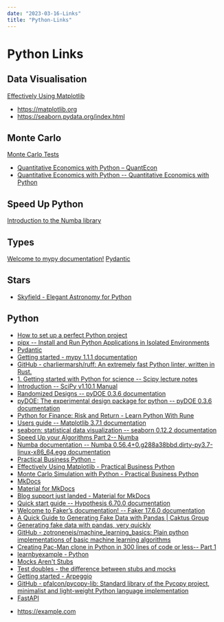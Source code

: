```yaml
---
date: "2023-03-16-Links"
title: "Python-Links"
---
```

<!-- markdownlint-disable MD025 -->
# Python Links
<!-- markdownlint-enable MD025 -->

## Data Visualisation

[Effectively Using Matplotlib](https://pbpython.com/effective-matplotlib.html)
<!-- markdownlint-disable MD034 -->
* https://matplotlib.org
* https://seaborn.pydata.org/index.html
<!-- markdownlint-enable MD034 -->

## Monte Carlo

[Monte Carlo Tests](https://nbviewer.org/github/scipy/scipy-cookbook/blob/main/ipython/ResamplingAndMonteCarloMethods/resampling_tutorial_1.ipynb)
* [Quantitative Economics with Python – QuantEcon](https://quantecon.org/python-lectures/)
* [Quantitative Economics with Python -- Quantitative Economics with Python](https://python.quantecon.org/intro.html)

## Speed Up Python

[Introduction to the Numba library](https://kratzert.github.io/2017/09/12/introduction-to-the-numba-library.html)

## Types

[Welcome to mypy documentation!](https://mypy.readthedocs.io/en/stable/index.html)
[Pydantic](https://docs.pydantic.dev/)

## Stars

* [Skyfield - Elegant Astronomy for Python](https://rhodesmill.org/skyfield/)

## Python

* [How to set up a perfect Python project](https://sourcery.ai/blog/python-best-practices/)
* [pipx -- Install and Run Python Applications in Isolated Environments](https://pypa.github.io/pipx/#overview-what-is-pipx)
* [Pydantic](https://docs.pydantic.dev)
* [Getting started - mypy 1.1.1 documentation](https://mypy.readthedocs.io/en/stable/getting_started.html#installing-and-running-mypy)
* [GitHub - charliermarsh/ruff: An extremely fast Python linter, written in Rust.](https://github.com/charliermarsh/ruff)
* [1. Getting started with Python for science -- Scipy lecture notes](https://scipy-lectures.org/intro/index.html)
* [Introduction -- SciPy v1.10.1 Manual](https://docs.scipy.org/doc/scipy/tutorial/general.html)
* [Randomized Designs -- pyDOE 0.3.6 documentation](https://pythonhosted.org/pyDOE/randomized.html)
* [pyDOE: The experimental design package for python -- pyDOE 0.3.6 documentation](https://pythonhosted.org/pyDOE/index.html)
* [Python for Finance: Risk and Return - Learn Python With Rune](https://www.learnpythonwithrune.org/python-for-finance-risk-and-return/)
* [Users guide -- Matplotlib 3.7.1 documentation](https://matplotlib.org/stable/users/index.html)
* [seaborn: statistical data visualization -- seaborn 0.12.2 documentation](https://seaborn.pydata.org/index.html)
* [Speed Up your Algorithms Part 2-- Numba](https://towardsdatascience.com/speed-up-your-algorithms-part-2-numba-293e554c5cc1)
* [Numba documentation -- Numba 0.56.4+0.g288a38bbd.dirty-py3.7-linux-x86_64.egg documentation](https://numba.readthedocs.io/en/stable/index.html)
* [Practical Business Python -](https://pbpython.com)
* [Effectively Using Matplotlib - Practical Business Python](https://pbpython.com/effective-matplotlib.html)
* [Monte Carlo Simulation with Python - Practical Business Python](https://pbpython.com/monte-carlo.html)
* [MkDocs](https://www.mkdocs.org)
* [Material for MkDocs](https://squidfunk.github.io/mkdocs-material/)
* [Blog support just landed - Material for MkDocs](https://squidfunk.github.io/mkdocs-material/blog/2022/09/12/blog-support-just-landed/?h=jekyll)
* [Quick start guide -- Hypothesis 6.70.0 documentation](https://hypothesis.readthedocs.io/en/latest/quickstart.html)
* [Welcome to Faker’s documentation! -- Faker 17.6.0 documentation](https://faker.readthedocs.io/en/latest/index.html#)
* [A Quick Guide to Generating Fake Data with Pandas | Caktus Group](https://www.caktusgroup.com/blog/2020/04/15/quick-guide-generating-fake-data-with-pandas/)
* [Generating fake data with pandas, very quickly](https://towardsdatascience.com/generating-fake-data-with-pandas-very-quickly-b99467d4c618)
* [GitHub - zotroneneis/machine_learning_basics: Plain python implementations of basic machine learning algorithms](https://github.com/zotroneneis/machine_learning_basics)
* [Creating Pac-Man clone in Python in 300 lines of code or less-- Part 1](https://itnext.io/how-to-create-pac-man-in-python-in-300-lines-of-code-or-less-part-1-288d54baf939)
* [learnbyexample - Python](https://learnbyexample.github.io/tips/#python)
* [Mocks Aren't Stubs](https://martinfowler.com/articles/mocksArentStubs.html)
* [Test doubles - the difference between stubs and mocks](https://womanonrails.com/test-doubles)
* [Getting started - Arpeggio](http://textx.github.io/Arpeggio/2.0/getting_started/)
* [GitHub - pfalcon/pycopy-lib: Standard library of the Pycopy project, minimalist and light-weight Python language implementation](https://github.com/pfalcon/pycopy-lib)
* [FastAPI](https://fastapi.tiangolo.com)


<!-- markdownlint-disable MD034 -->
* https://example.com
<!-- markdownlint-enable MD034 -->
